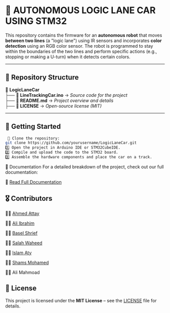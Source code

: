 # 📌 AUTONOMOUS LOGIC LANE CAR USING STM32  

This repository contains the firmware for an **autonomous robot** that moves **between two lines** (a "logic lane") using IR sensors and incorporates **color detection** using an RGB color sensor. The robot is programmed to stay within the boundaries of the two lines and perform specific actions (e.g., stopping or making a U-turn) when it detects certain colors.  

---

## 📂 Repository Structure  
📁 **LogicLaneCar**  
 ├── 📁 **LineTrackingCar.ino**  → *Source code for the project*   
 ├── 📄 **README.md**  → *Project overview and details*  
 ├── 📜 **LICENSE**  → *Open-source license (MIT)*  

---

## 🚀 Getting Started  
```bash
 🔹 Clone the repository:  
git clone https://github.com/yourusername/LogicLaneCar.git
1️⃣ Open the project in Arduino IDE or STM32CubeIDE.
2️⃣ Compile and upload the code to the STM32 board.
3️⃣ Assemble the hardware components and place the car on a track.
```
📖 Documentation
For a detailed breakdown of the project, check out our full documentation:

📄 [Read Full Documentation](https://tinyurl.com/4rhvnxy9)

## 🎖️ Contributors

👨‍💻 [Ahmed Attay](https://www.linkedin.com/in/ahmedattay/)

👨‍💻 [Ali Ibrahim](https://www.linkedin.com/in/ali-khedr-773087205/)

👨‍💻 [Basel Shrief](https://www.linkedin.com/in/basel-shrief/)

👨‍💻 [Salah Waheed](https://www.linkedin.com/in/salah-waheed-a69804329/)

👨‍💻 [Islam Aty](https://www.linkedin.com/in/islam-aty-40255330b/)

👨‍💻 [Shams Mohamed](https://www.linkedin.com/in/shams-mohamed-0904b52a7/)

👨‍💻 Ali Mahmoad

## 📝 License

This project is licensed under the **MIT License** – see the [LICENSE](LICENSE) file for details.  
